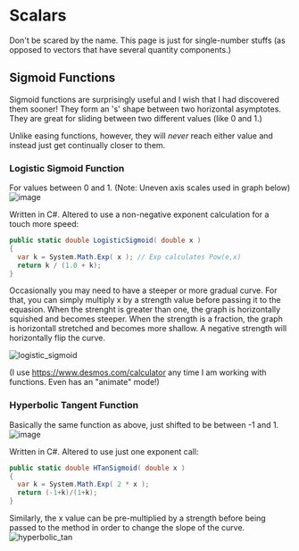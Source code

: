 Scalars
=======

Don't be scared by the name. This page is just for single-number stuffs (as opposed to vectors that have several quantity components.)

## Sigmoid Functions

Sigmoid functions are surprisingly useful and I wish that I had discovered them sooner! They form an 's' shape between two horizontal asymptotes.
They are great for sliding between two different values (like 0 and 1.)

Unlike easing functions, however, they will _never_ reach either value and instead just get continually closer to them.

### Logistic Sigmoid Function

For values between 0 and 1. (Note: Uneven axis scales used in graph below)
![image](https://user-images.githubusercontent.com/9751923/174429161-948729c3-feab-4f67-97ab-7408f852c92e.png)

Written in C#. Altered to use a non-negative exponent calculation for a touch more speed:
```cs
public static double LogisticSigmoid( double x )
{
  var k = System.Math.Exp( x ); // Exp calculates Pow(e,x)
  return k / (1.0 + k);
}
```
Occasionally you may need to have a steeper or more gradual curve. For that, you can simply multiply x by a strength value before passing it to the equasion.
When the strenght is greater than one, the graph is horizontally squished and becomes steeper.
When the strength is a fraction, the graph is horizontall stretched and becomes more shallow.
A negative strength will horizontally flip the curve.

![logistic_sigmoid](https://user-images.githubusercontent.com/9751923/174429000-b827ae63-2a60-48b6-a639-12d227e2a156.gif)

(I use https://www.desmos.com/calculator any time I am working with functions. Even has an "animate" mode!)


### Hyperbolic Tangent Function

Basically the same function as above, just shifted to be between -1 and 1.
![image](https://user-images.githubusercontent.com/9751923/174429293-966f7011-e133-48d1-abfc-4dbb20252533.png)

Written in C#. Altered to use just one exponent call:
```cs
public static double HTanSigmoid( double x )
{
  var k = System.Math.Exp( 2 * x );
  return (-1+k)/(1+k);
}
```

Similarly, the x value can be pre-multiplied by a strength before being passed to the method in order to change the slope of the curve.
![hyperbolic_tan](https://user-images.githubusercontent.com/9751923/174429364-af0910df-1c67-46ff-b763-b26aae4eb713.gif)
